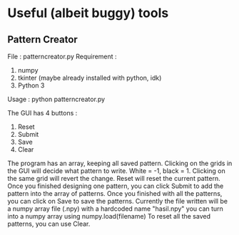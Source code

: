 # Useful (albeit buggy) tools

## Pattern Creator
File : patterncreator.py
Requirement : 
1. numpy
2. tkinter (maybe already installed with python, idk)
3. Python 3

Usage :
python patterncreator.py <number of rows> <number of cols>

The GUI has 4 buttons :
1. Reset
2. Submit
3. Save
4. Clear

The program has an array, keeping all saved pattern.
Clicking on the grids in the GUI will decide what pattern to write. White = -1, black = 1. Clicking on the same grid will revert the change.
Reset will reset the current pattern.
Once you finished designing one pattern, you can click Submit to add the pattern into the array of patterns.
Once you finished with all the patterns, you can click on Save to save the patterns. Currently the file written will be a numpy array file (.npy) with a hardcoded name "hasil.npy" you can turn into a numpy array using numpy.load(filename) 
To reset all the saved patterns, you can use Clear.